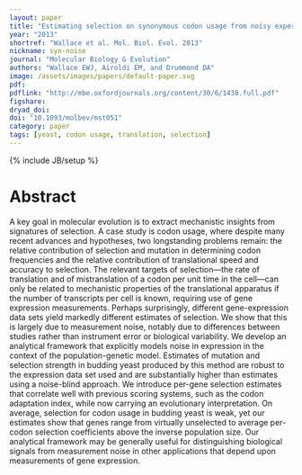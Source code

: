 ```yaml
---
layout: paper
title: "Estimating selection on synonymous codon usage from noisy experimental data"
year: "2013"
shortref: "Wallace et al. Mol. Biol. Evol. 2013"
nickname: syn-noise
journal: "Molecular Biology & Evolution"
authors: "Wallace EWJ, Airoldi EM, and Drummond DA"
image: /assets/images/papers/default-paper.svg
pdf: 
pdflink: "http://mbe.oxfordjournals.org/content/30/6/1438.full.pdf"
figshare: 
dryad_doi: 
doi: "10.1093/molbev/mst051"
category: paper
tags: [yeast, codon usage, translation, selection]
---
```

{% include JB/setup %}

# Abstract

A key goal in molecular evolution is to extract mechanistic insights from signatures of selection. A case study is codon usage, where despite many recent advances and hypotheses, two longstanding problems remain: the relative contribution of selection and mutation in determining codon frequencies and the relative contribution of translational speed and accuracy to selection. The relevant targets of selection—the rate of translation and of mistranslation of a codon per unit time in the cell—can only be related to mechanistic properties of the translational apparatus if the number of transcripts per cell is known, requiring use of gene expression measurements. Perhaps surprisingly, different gene-expression data sets yield markedly different estimates of selection. We show that this is largely due to measurement noise, notably due to differences between studies rather than instrument error or biological variability. We develop an analytical framework that explicitly models noise in expression in the context of the population-genetic model. Estimates of mutation and selection strength in budding yeast produced by this method are robust to the expression data set used and are substantially higher than estimates using a noise-blind approach. We introduce per-gene selection estimates that correlate well with previous scoring systems, such as the codon adaptation index, while now carrying an evolutionary interpretation. On average, selection for codon usage in budding yeast is weak, yet our estimates show that genes range from virtually unselected to average per-codon selection coefficients above the inverse population size. Our analytical framework may be generally useful for distinguishing biological signals from measurement noise in other applications that depend upon measurements of gene expression.